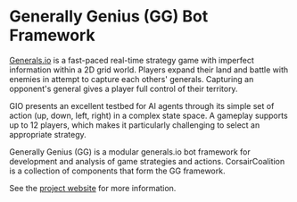 # Generally Genius (GG) Bot Framework

[Generals.io](https://generals.io/) is a fast-paced real-time strategy game with imperfect information within a 2D grid world. Players expand their land and battle with enemies in attempt to capture each others' generals. Capturing an opponent's general gives a player full control of their territory.

GIO presents an excellent testbed for AI agents through its simple set of action (up, down, left, right) in a complex state space. A gameplay supports up to 12 players, which makes it particularly challenging to select an appropriate strategy.

Generally Genius (GG) is a modular generals.io bot framework for development and analysis of game strategies and actions. CorsairCoalition is a collection of components that form the GG framework.

See the [project website](https://corsaircoalition.github.io/) for more information.
